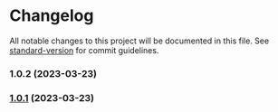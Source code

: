 # Changelog

All notable changes to this project will be documented in this file. See [standard-version](https://github.com/conventional-changelog/standard-version) for commit guidelines.

### 1.0.2 (2023-03-23)

### [1.0.1](https://github.com/Louis3797/xss-middleware/compare/v1.0.7...v1.0.1) (2023-03-23)
